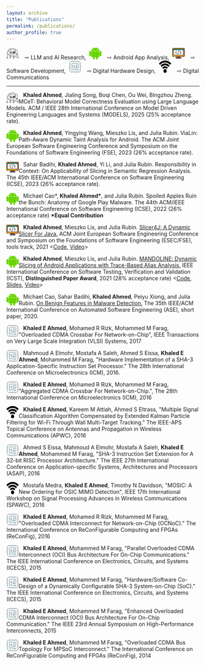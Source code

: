 ```yaml
---
layout: archive
title: "Publications"
permalink: /publications/
author_profile: true
---
```


<img src="../images/llm_logo.jpg"
width="32"
height="32"> &nbsp;&nbsp; ⇨ LLM and AI Research,&nbsp;&nbsp;<img src="../images/android_guy.png"
width="32"
height="32"> &nbsp;&nbsp; ⇨ Android App Analysis,&nbsp;&nbsp;<img src="../images/coding.png"
width="32"
height="32"> &nbsp;&nbsp; ⇨ Software Development,&nbsp;&nbsp;<img src="../images/fpga_2.png"
width="32"
height="32"> &nbsp;&nbsp; ⇨ Digital Hardware Design,&nbsp;&nbsp;<img src="../images/wifi-icon.png"
width="32"
height="32"> &nbsp;&nbsp; ⇨ Digital Communications


***


<img src="../images/llm_logo.jpg"
width="32"
height="32"
style="float:left;"> &nbsp;&nbsp;
**Khaled Ahmed**, Jialing Song, Boqi Chen, Ou Wei, Bingzhou Zheng. MCeT: Behavioral Model Correctness Evaluation using Large Language Models. ACM / IEEE 28th International Conference on Model Driven Engineering Languages and Systems (MODELS), 2025 (25% acceptance rate).

<img src="../images/android_guy.png"
width="32"
height="32"
style="float:left;"> &nbsp;&nbsp;
**Khaled Ahmed**, Yingying Wang, Mieszko Lis, and Julia Rubin. ViaLin: Path-Aware Dynamic Taint Analysis for Android. The ACM Joint European Software Engineering Conference and Symposium on the Foundations of Software Engineering (FSE), 2023 (26% acceptance rate).

<img src="../images/coding.png"
width="32"
height="32"
style="float:left;"> &nbsp;&nbsp;
Sahar Badihi, **Khaled Ahmed**, Yi Li, and Julia Rubin. Responsibility in Context: On Applicability of Slicing in Semantic Regression Analysis. The 45th IEEE/ACM International Conference on Software Engineering (ICSE), 2023 (26% acceptance rate).

<img src="../images/android_guy.png"
width="32"
height="32"
style="float:left;"> &nbsp;&nbsp;
Michael Cao\*, **Khaled Ahmed\***, and Julia Rubin. Spoiled Apples Ruin the Bunch: Anatomy of Google Play Malware. The 44th ACM/IEEE International Conference on Software Engineering (ICSE), 2022 (26% acceptance rate) **\*Equal Contribution**



<img src="../images/coding.png"
width="32"
height="32"
style="float:left;"> &nbsp;&nbsp;
**Khaled Ahmed**, Mieszko Lis, and Julia Rubin. [Slicer4J: A Dynamic Slicer For Java.](https://people.ece.ubc.ca/mjulia/publications/Slicer4J_2021.pdf) ACM Joint European Software Engineering Conference and Symposium on the Foundations of Software Engineering (ESEC/FSE), tools track, 2021 <[Code](https://github.com/resess/Slicer4J), [Video](https://youtu.be/mn7z6I-WyH4)>


<img src="../images/android_guy.png"
width="32"
height="32"
style="float:left;"> &nbsp;&nbsp;
**Khaled Ahmed**, Mieszko Lis, and Julia Rubin. [MANDOLINE: Dynamic Slicing of Android Applications with Trace-Based Alias Analysis.](https://www.ece.ubc.ca/~mjulia/publications/Mandoline_2021.pdf) IEEE International Conference on Software Testing, Verification and Validation (ICST), **Distinguished Paper Award**, 2021 (28% acceptance rate) <[Code](https://github.com/resess/Mandoline), [Slides](../files/ICST_flat_animation.pdf), [Video](https://www.youtube.com/watch?v=hHSEy6EcdsA)>


<img src="../images/android_guy.png"
width="32"
height="32"
style="float:left;"> &nbsp;&nbsp;
Michael Cao, Sahar Badihi, **Khaled Ahmed**, Peiyu Xiong, and Julia Rubin. [On Benign Features in Malware Detection.](https://www.ece.ubc.ca/~mjulia/publications/On_Benign_Features_in_Malware_Detection_2020.pdf) The 35th IEEE/ACM International Conference on Automated Software Engineering (ASE), short paper, 2020.


<img src="../images/fpga_2.png"
width="32"
height="32"
style="float:left;"> &nbsp;&nbsp;
**Khaled E Ahmed**, Mohamed R Rizk, Mohammed M Farag, "Overloaded CDMA Crossbar For Network-on-Chip", IEEE Transactions on Very Large Scale Integration (VLSI) Systems, 2017


<img src="../images/fpga_2.png"
width="32"
height="32"
style="float:left;"> &nbsp;&nbsp;
Mahmoud A Elmohr, Mostafa A Saleh, Ahmed S Eissa, **Khaled E Ahmed**, Mohammed M Farag, "Hardware Implementation of a SHA-3 Application-Specific Instruction Set Processor." The 28th International Conference on Microelectronics (ICM), 2016.


<img src="../images/fpga_2.png"
width="32"
height="32"
style="float:left;"> &nbsp;&nbsp;
**Khaled E Ahmed**, Mohamed R Rizk, Mohammed M Farag, "Aggregated CDMA Crossbar For Network-on-Chip.", The 28th International Conference on Microelectronics (ICM), 2016


<img src="../images/wifi-icon.png"
width="32"
height="32"
style="float:left;"> &nbsp;&nbsp;
**Khaled E Ahmed**, Kareem M Attiah, Ahmed S Eltrass, "Multiple Signal Classification Algorithm Compensated by Extended Kalman Particle Filtering for Wi-Fi Through Wall Multi-Target Tracking." The IEEE-APS Topical Conference on Antennas and Propagation in Wireless Communications (APWC), 2016


<img src="../images/fpga_2.png"
width="32"
height="32"
style="float:left;"> &nbsp;&nbsp;
Ahmed S Eissa, Mahmoud A Elmohr, Mostafa A Saleh, **Khaled E Ahmed**, Mohammed M Farag, "SHA-3 Instruction Set Extension for A 32-bit RISC Processor Architecture." The IEEE 27th International Conference on Application-specific Systems, Architectures and Processors (ASAP), 2016



<img src="../images/wifi-icon.png"
width="32"
height="32"
style="float:left;"> &nbsp;&nbsp;
Mostafa Medra, **Khaled E Ahmed**, Timothy N Davidson, "MOSIC: A New Ordering for OSIC MIMO Detection", IEEE 17th International Workshop on Signal Processing Advances in Wireless Communications (SPAWC), 2016


<img src="../images/fpga_2.png"
width="32"
height="32"
style="float:left;"> &nbsp;&nbsp;
**Khaled E Ahmed**, Mohamed R Rizk, Mohammed M Farag, "Overloaded CDMA Interconnect for Network-on-Chip (OCNoC)." The International Conference on ReConFigurable Computing and FPGAs (ReConFig), 2016



<img src="../images/fpga_2.png"
width="32"
height="32"
style="float:left;"> &nbsp;&nbsp;
**Khaled E Ahmed**, Mohammed M Farag, "Parallel Overloaded CDMA Interconnect (OCI) Bus Architecture For On-Chip Communications." The IEEE International Conference on Electronics, Circuits, and Systems (ICECS), 2015



<img src="../images/fpga_2.png"
width="32"
height="32"
style="float:left;"> &nbsp;&nbsp;
**Khaled E Ahmed**, Mohammed M Farag, "Hardware/Software Co-Design of a Dynamically Configurable SHA-3 System-on-Chip (SoC)."
The IEEE International Conference on Electronics, Circuits, and Systems (ICECS), 2015



<img src="../images/fpga_2.png"
width="32"
height="32"
style="float:left;"> &nbsp;&nbsp;
**Khaled E Ahmed**, Mohammed M Farag, "Enhanced Overloaded CDMA Interconnect (OCI) Bus Architecture For On-Chip Communication."
The IEEE 23rd Annual Symposium on High-Performance Interconnects, 2015


<img src="../images/fpga_2.png"
width="32"
height="32"
style="float:left;"> &nbsp;&nbsp;
**Khaled E Ahmed**, Mohammed M Farag, "Overloaded CDMA Bus Topology For MPSoC Interconnect." The International Conference on ReConFigurable Computing and FPGAs (ReConFig), 2014